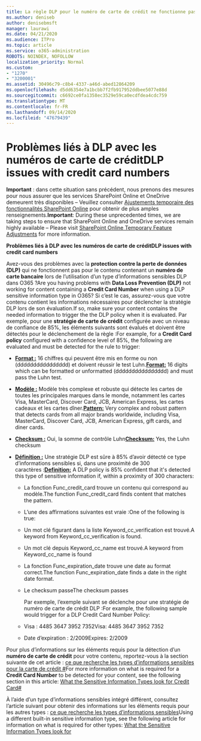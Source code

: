 ```yaml
---
title: La règle DLP pour le numéro de carte de crédit ne fonctionne pas
ms.author: deniseb
author: denisebmsft
manager: laurawi
ms.date: 04/21/2020
ms.audience: ITPro
ms.topic: article
ms.service: o365-administration
ROBOTS: NOINDEX, NOFOLLOW
localization_priority: Normal
ms.custom:
- "1270"
- "3200001"
ms.assetid: 30496c79-c8b4-4337-a46d-abed12864209
ms.openlocfilehash: d5dd6354e7a1bcbb7f2fb917952ddbee5077e88d
ms.sourcegitcommit: c6692ce0fa1358ec3529e59ca0ecdfdea4cdc759
ms.translationtype: MT
ms.contentlocale: fr-FR
ms.lasthandoff: 09/14/2020
ms.locfileid: "47679439"
---
```

# <a name="dlp-issues-with-credit-card-numbers"></a><span data-ttu-id="69bb2-102">Problèmes liés à DLP avec les numéros de carte de crédit</span><span class="sxs-lookup"><span data-stu-id="69bb2-102">DLP issues with credit card numbers</span></span>

<span data-ttu-id="69bb2-103">**Important** : dans cette situation sans précédent, nous prenons des mesures pour nous assurer que les services SharePoint Online et OneDrive demeurent très disponibles – Veuillez consulter [Ajustements temporaire des fonctionnalités SharePoint Online](https://aka.ms/ODSPAdjustments) pour obtenir de plus amples renseignements.</span><span class="sxs-lookup"><span data-stu-id="69bb2-103">**Important**: During these unprecedented times, we are taking steps to ensure that SharePoint Online and OneDrive services remain highly available – Please visit [SharePoint Online Temporary Feature Adjustments](https://aka.ms/ODSPAdjustments) for more information.</span></span>

<span data-ttu-id="69bb2-104">**Problèmes liés à DLP avec les numéros de carte de crédit**</span><span class="sxs-lookup"><span data-stu-id="69bb2-104">**DLP issues with credit card numbers**</span></span>

<span data-ttu-id="69bb2-105">Avez-vous des problèmes avec la **protection contre la perte de données (DLP)** qui ne fonctionnent pas pour le contenu contenant un **numéro de carte bancaire** lors de l’utilisation d’un type d’informations sensibles DLP dans O365 ?</span><span class="sxs-lookup"><span data-stu-id="69bb2-105">Are you having problems with **Data Loss Prevention (DLP)** not working for content containing a **Credit Card Number** when using a DLP sensitive information type in O365?</span></span> <span data-ttu-id="69bb2-106">Si c’est le cas, assurez-vous que votre contenu contient les informations nécessaires pour déclencher la stratégie DLP lors de son évaluation.</span><span class="sxs-lookup"><span data-stu-id="69bb2-106">If so, make sure your content contains the needed information to trigger the the DLP policy when it is evaluated.</span></span> <span data-ttu-id="69bb2-107">Par exemple, pour une **stratégie de carte de crédit** configurée avec un niveau de confiance de 85%, les éléments suivants sont évalués et doivent être détectés pour le déclenchement de la règle :</span><span class="sxs-lookup"><span data-stu-id="69bb2-107">For example, for a **Credit Card policy** configured with a confidence level of 85%, the following are evaluated and must be detected for the rule to trigger:</span></span>
  
- <span data-ttu-id="69bb2-108">**[Format :](https://docs.microsoft.com/microsoft-365/compliance/sensitive-information-type-entity-definitions#format-19)** 16 chiffres qui peuvent être mis en forme ou non (dddddddddddddddd) et doivent réussir le test Luhn.</span><span class="sxs-lookup"><span data-stu-id="69bb2-108">**[Format:](https://docs.microsoft.com/microsoft-365/compliance/sensitive-information-type-entity-definitions#format-19)** 16 digits which can be formatted or unformatted (dddddddddddddddd) and must pass the Luhn test.</span></span>

- <span data-ttu-id="69bb2-109">**[Modèle :](https://docs.microsoft.com/microsoft-365/compliance/sensitive-information-type-entity-definitions#pattern-19)** Modèle très complexe et robuste qui détecte les cartes de toutes les principales marques dans le monde, notamment les cartes Visa, MasterCard, Discover Card, JCB, American Express, les cartes cadeaux et les cartes dîner.</span><span class="sxs-lookup"><span data-stu-id="69bb2-109">**[Pattern:](https://docs.microsoft.com/microsoft-365/compliance/sensitive-information-type-entity-definitions#pattern-19)** Very complex and robust pattern that detects cards from all major brands worldwide, including Visa, MasterCard, Discover Card, JCB, American Express, gift cards, and diner cards.</span></span>

- <span data-ttu-id="69bb2-110">**[Checksum :](https://docs.microsoft.com/microsoft-365/compliance/sensitive-information-type-entity-definitions#checksum-19)** Oui, la somme de contrôle Luhn</span><span class="sxs-lookup"><span data-stu-id="69bb2-110">**[Checksum:](https://docs.microsoft.com/microsoft-365/compliance/sensitive-information-type-entity-definitions#checksum-19)** Yes, the Luhn checksum</span></span>

- <span data-ttu-id="69bb2-111">**[Définition :](https://docs.microsoft.com/microsoft-365/compliance/sensitive-information-type-entity-definitions#definition-19)** Une stratégie DLP est sûre à 85% d’avoir détecté ce type d’informations sensibles si, dans une proximité de 300 caractères :</span><span class="sxs-lookup"><span data-stu-id="69bb2-111">**[Definition:](https://docs.microsoft.com/microsoft-365/compliance/sensitive-information-type-entity-definitions#definition-19)** A DLP policy is 85% confident that it's detected this type of sensitive information if, within a proximity of 300 characters:</span></span>

  - <span data-ttu-id="69bb2-112">La fonction Func_credit_card trouve un contenu qui correspond au modèle.</span><span class="sxs-lookup"><span data-stu-id="69bb2-112">The function Func_credit_card finds content that matches the pattern.</span></span>

  - <span data-ttu-id="69bb2-113">L’une des affirmations suivantes est vraie :</span><span class="sxs-lookup"><span data-stu-id="69bb2-113">One of the following is true:</span></span>

  - <span data-ttu-id="69bb2-114">Un mot clé figurant dans la liste Keyword_cc_verification est trouvé.</span><span class="sxs-lookup"><span data-stu-id="69bb2-114">A keyword from Keyword_cc_verification is found.</span></span>

  - <span data-ttu-id="69bb2-115">Un mot clé depuis Keyword_cc_name est trouvé.</span><span class="sxs-lookup"><span data-stu-id="69bb2-115">A keyword from Keyword_cc_name is found</span></span>

  - <span data-ttu-id="69bb2-116">La fonction Func_expiration_date trouve une date au format correct.</span><span class="sxs-lookup"><span data-stu-id="69bb2-116">The function Func_expiration_date finds a date in the right date format.</span></span>

  - <span data-ttu-id="69bb2-117">Le checksum passe</span><span class="sxs-lookup"><span data-stu-id="69bb2-117">The checksum passes</span></span>

    <span data-ttu-id="69bb2-118">Par exemple, l’exemple suivant se déclenche pour une stratégie de numéro de carte de crédit DLP :</span><span class="sxs-lookup"><span data-stu-id="69bb2-118">For example, the following sample would trigger for a DLP Credit Card Number Policy:</span></span>

  - <span data-ttu-id="69bb2-119">Visa : 4485 3647 3952 7352</span><span class="sxs-lookup"><span data-stu-id="69bb2-119">Visa: 4485 3647 3952 7352</span></span>
  
  - <span data-ttu-id="69bb2-120">Date d’expiration : 2/2009</span><span class="sxs-lookup"><span data-stu-id="69bb2-120">Expires: 2/2009</span></span>

<span data-ttu-id="69bb2-121">Pour plus d’informations sur les éléments requis pour la détection d’un **numéro de carte de crédit** pour votre contenu, reportez-vous à la section suivante de cet article : [ce que recherche les types d’informations sensibles pour la carte de crédit #](https://docs.microsoft.com/microsoft-365/compliance/sensitive-information-type-entity-definitions#credit-card-number)</span><span class="sxs-lookup"><span data-stu-id="69bb2-121">For more information on what is required for a **Credit Card Number** to be detected for your content, see the following section in this article: [What the Sensitive Information Types look for Credit Card#](https://docs.microsoft.com/microsoft-365/compliance/sensitive-information-type-entity-definitions#credit-card-number)</span></span>
  
<span data-ttu-id="69bb2-122">À l’aide d’un type d’informations sensibles intégré différent, consultez l’article suivant pour obtenir des informations sur les éléments requis pour les autres types : [ce que recherche les types d’informations sensibles](https://docs.microsoft.com/microsoft-365/compliance/sensitive-information-type-entity-definitions)</span><span class="sxs-lookup"><span data-stu-id="69bb2-122">Using a different built-in sensitive information type, see the following article for information on what is required for other types: [What the Sensitive Information Types look for](https://docs.microsoft.com/microsoft-365/compliance/sensitive-information-type-entity-definitions)</span></span>
  